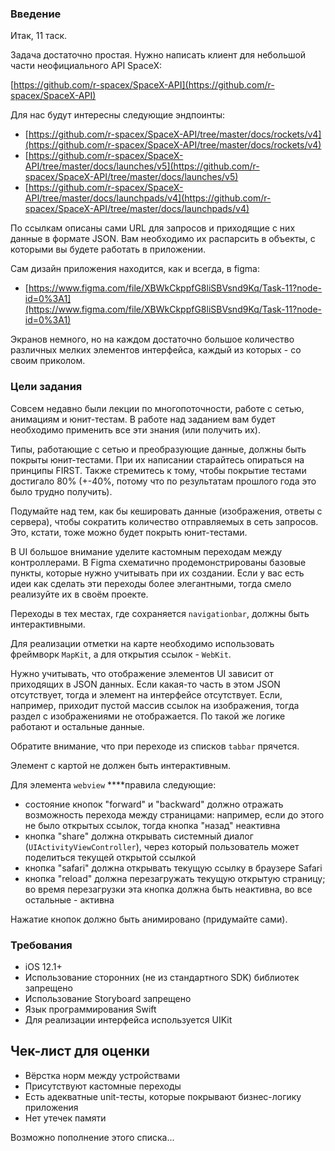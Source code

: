 ### Введение

Итак, 11 таск.

Задача достаточно простая. Нужно написать клиент для небольшой части неофициального API SpaceX:

[https://github.com/r-spacex/SpaceX-API](https://github.com/r-spacex/SpaceX-API)

Для нас будут интересны следующие эндпоинты:

- [https://github.com/r-spacex/SpaceX-API/tree/master/docs/rockets/v4](https://github.com/r-spacex/SpaceX-API/tree/master/docs/rockets/v4)
- [https://github.com/r-spacex/SpaceX-API/tree/master/docs/launches/v5](https://github.com/r-spacex/SpaceX-API/tree/master/docs/launches/v5)
- [https://github.com/r-spacex/SpaceX-API/tree/master/docs/launchpads/v4](https://github.com/r-spacex/SpaceX-API/tree/master/docs/launchpads/v4)

По ссылкам описаны сами URL для запросов и приходящие с них данные в формате JSON. Вам необходимо их распарсить в объекты, с которыми вы будете работать в приложении.  

Сам дизайн приложения находится, как и всегда, в figma:

- [https://www.figma.com/file/XBWkCkppfG8liSBVsnd9Kq/Task-11?node-id=0%3A1](https://www.figma.com/file/XBWkCkppfG8liSBVsnd9Kq/Task-11?node-id=0%3A1)

Экранов немного, но на каждом достаточно большое количество различных мелких элементов интерфейса, каждый из которых - со своим приколом.

### Цели задания

Совсем недавно были лекции по многопоточности, работе с сетью, анимациям и юнит-тестам. В работе над заданием вам будет необходимо применить все эти знания (или получить их). 

Типы, работающие с сетью и преобразующие данные, должны быть покрыты юнит-тестами. При их написании старайтесь опираться на принципы FIRST. Также стремитесь к тому, чтобы покрытие тестами достигало 80% (+-40%, потому что по результатам прошлого года это было трудно получить). 

Подумайте над тем, как бы кешировать данные (изображения, ответы с сервера), чтобы сократить количество отправляемых в сеть запросов. Это, кстати, тоже можно будет покрыть юнит-тестами.

В UI большое внимание уделите кастомным переходам между контроллерами. В Figma схематично продемонстрированы базовые пункты, которые нужно учитывать при их создании. Если у вас есть идеи как сделать эти переходы более элегантными, тогда смело реализуйте их в своём проекте. 

Переходы в тех местах, где сохраняется `navigationbar`, должны быть интерактивными. 

Для реализации отметки на карте необходимо использовать фреймворк `MapKit`, а для открытия ссылок - `WebKit`. 

Нужно учитывать, что отображение элементов UI зависит от приходящих в JSON данных. Если какая-то часть в этом JSON отсутствует, тогда и элемент на интерфейсе отсутствует. Если, например, приходит пустой массив ссылок на изображения, тогда раздел с изображениями не отображается. По такой же логике работают и остальные данные. 

Обратите внимание, что при переходе из списков `tabbar` прячется. 

Элемент с картой не должен быть интерактивным. 

Для элемента `webview` ****правила следующие:

- состояние кнопок "forward" и "backward" должно отражать возможность перехода между страницами: например, если до этого не было открытых ссылок, тогда кнопка "назад" неактивна
- кнопка "share" должна открывать системный диалог (`UIActivityViewController`), через который пользователь может поделиться текущей открытой ссылкой
- кнопка "safari" должна открывать текущую ссылку в браузере Safari
- кнопка "reload" должна перезагружать текущую открытую страницу; во время перезагрузки эта кнопка должна быть неактивна, во все остальные - активна

Нажатие кнопок должно быть анимировано (придумайте сами).

### Требования

- iOS 12.1+
- Использование сторонних (не из стандартного SDK) библиотек запрещено
- Использование Storyboard запрещено
- Язык программирования Swift
- Для реализации интерфейса используется UIKit

## Чек-лист для оценки

- Вёрстка норм между устройствами
- Присутствуют кастомные переходы
- Есть адекватные unit-тесты, которые покрывают бизнес-логику приложения
- Нет утечек памяти

Возможно пополнение этого списка...